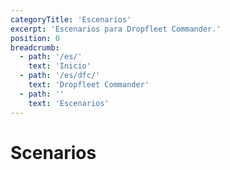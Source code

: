 ```yaml
---
categoryTitle: 'Escenarios'
excerpt: 'Escenarios para Dropfleet Commander.'
position: 0
breadcrumb:
  - path: '/es/'
    text: 'Inicio'
  - path: '/es/dfc/'
    text: 'Dropfleet Commander'
  - path: ''
    text: 'Escenarios'
---
```

# Scenarios

<script setup>
  import { data as pages } from '/documents.data'
  const slug = '/es/dfc/scenarios/'
  const filteredPages = pages.filter(page => page?.href.indexOf(slug) > -1 && page?.href.indexOf('index.html') < 0)
    .sort((a, b) => a.position - b.position)
</script>

<CategoryCardsContainer :pages="filteredPages" />
